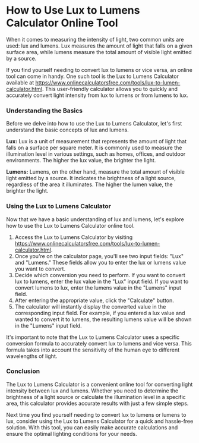 How to Use Lux to Lumens Calculator Online Tool
===============================================

When it comes to measuring the intensity of light, two common units are used: lux and lumens. Lux measures the amount of light that falls on a given surface area, while lumens measure the total amount of visible light emitted by a source.

If you find yourself needing to convert lux to lumens or vice versa, an online tool can come in handy. One such tool is the Lux to Lumens Calculator available at <https://www.onlinecalculatorsfree.com/tools/lux-to-lumen-calculator.html>. This user-friendly calculator allows you to quickly and accurately convert light intensity from lux to lumens or from lumens to lux.

### Understanding the Basics

Before we delve into how to use the Lux to Lumens Calculator, let's first understand the basic concepts of lux and lumens.

**Lux:** Lux is a unit of measurement that represents the amount of light that falls on a surface per square meter. It is commonly used to measure the illumination level in various settings, such as homes, offices, and outdoor environments. The higher the lux value, the brighter the light.

**Lumens:** Lumens, on the other hand, measure the total amount of visible light emitted by a source. It indicates the brightness of a light source, regardless of the area it illuminates. The higher the lumen value, the brighter the light.

### Using the Lux to Lumens Calculator

Now that we have a basic understanding of lux and lumens, let's explore how to use the Lux to Lumens Calculator online tool.

1. Access the Lux to Lumens Calculator by visiting <https://www.onlinecalculatorsfree.com/tools/lux-to-lumen-calculator.html>.
2. Once you're on the calculator page, you'll see two input fields: "Lux" and "Lumens." These fields allow you to enter the lux or lumens value you want to convert.
3. Decide which conversion you need to perform. If you want to convert lux to lumens, enter the lux value in the "Lux" input field. If you want to convert lumens to lux, enter the lumens value in the "Lumens" input field.
4. After entering the appropriate value, click the "Calculate" button.
5. The calculator will instantly display the converted value in the corresponding input field. For example, if you entered a lux value and wanted to convert it to lumens, the resulting lumens value will be shown in the "Lumens" input field.

It's important to note that the Lux to Lumens Calculator uses a specific conversion formula to accurately convert lux to lumens and vice versa. This formula takes into account the sensitivity of the human eye to different wavelengths of light.

### Conclusion

The Lux to Lumens Calculator is a convenient online tool for converting light intensity between lux and lumens. Whether you need to determine the brightness of a light source or calculate the illumination level in a specific area, this calculator provides accurate results with just a few simple steps.

Next time you find yourself needing to convert lux to lumens or lumens to lux, consider using the Lux to Lumens Calculator for a quick and hassle-free solution. With this tool, you can easily make accurate calculations and ensure the optimal lighting conditions for your needs.